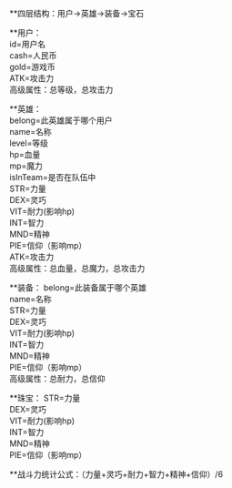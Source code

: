 **四层结构：用户->英雄->装备->宝石  

**用户：  
id=用户名  
cash=人民币  
gold=游戏币  
ATK=攻击力  
高级属性：总等级，总攻击力  

**英雄：  
belong=此英雄属于哪个用户  
name=名称  
level=等级  
hp=血量  
mp=魔力  
isInTeam=是否在队伍中  
STR=力量  
DEX=灵巧  
VIT=耐力(影响hp)  
INT=智力  
MND=精神  
PIE=信仰（影响mp）  
ATK=攻击力  
高级属性：总血量，总魔力，总攻击力  

**装备：
belong=此装备属于哪个英雄  
name=名称   
STR=力量  
DEX=灵巧  
VIT=耐力(影响hp)  
INT=智力  
MND=精神  
PIE=信仰（影响mp）  
高级属性：总耐力，总信仰  

**珠宝：
STR=力量  
DEX=灵巧  
VIT=耐力(影响hp)  
INT=智力  
MND=精神  
PIE=信仰（影响mp）  

**战斗力统计公式：（力量+灵巧+耐力+智力+精神+信仰）/6